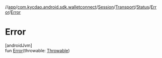 //[app](../../../../../../index.md)/[com.kycdao.android.sdk.walletconnect](../../../../index.md)/[Session](../../../index.md)/[Transport](../../index.md)/[Status](../index.md)/[Error](index.md)/[Error](-error.md)

# Error

[androidJvm]\
fun [Error](-error.md)(throwable: [Throwable](https://kotlinlang.org/api/latest/jvm/stdlib/kotlin/-throwable/index.html))
